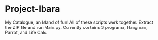 # Project-Ibara
 My Catalogue, an Island of fun!
 All of these scripts work together. 
 Extract the ZIP file and run Main.py.
 Currently contains 3 programs; Hangman, Parrot, and Life Calc.

